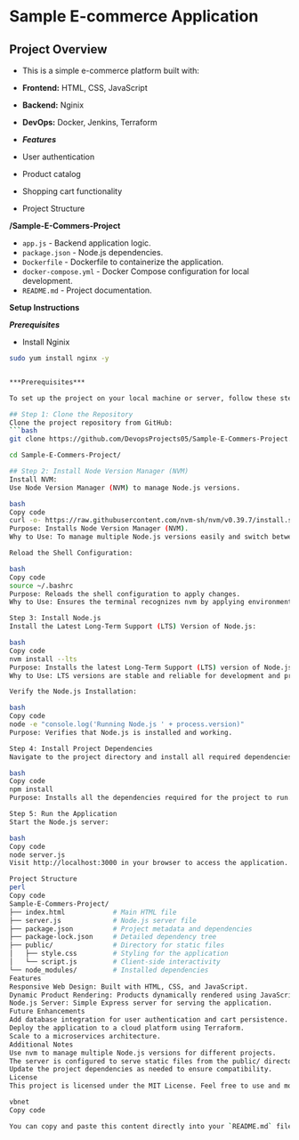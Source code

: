 # Sample E-commerce Application

## Project Overview

- This is a simple e-commerce platform built with:

- **Frontend:** HTML, CSS, JavaScript
- **Backend:** Nginix
- **DevOps:** Docker, Jenkins, Terraform
- ***Features***
- User authentication
- Product catalog
- Shopping cart functionality
- Project Structure
  
**/Sample-E-Commers-Project**
  - `app.js` - Backend application logic.
- `package.json` - Node.js dependencies.
- `Dockerfile` - Dockerfile to containerize the application.
- `docker-compose.yml` - Docker Compose configuration for local development.
- `README.md` - Project documentation.

**Setup Instructions**

***Prerequisites***
- Install Nginix 
```bash
sudo yum install nginx -y


***Prerequisites***

To set up the project on your local machine or server, follow these steps:

## Step 1: Clone the Repository
Clone the project repository from GitHub:
```bash
git clone https://github.com/DevopsProjects05/Sample-E-Commers-Project.git

cd Sample-E-Commers-Project/

## Step 2: Install Node Version Manager (NVM)
Install NVM:
Use Node Version Manager (NVM) to manage Node.js versions.

bash
Copy code
curl -o- https://raw.githubusercontent.com/nvm-sh/nvm/v0.39.7/install.sh | bash
Purpose: Installs Node Version Manager (NVM).
Why to Use: To manage multiple Node.js versions easily and switch between them for different projects.

Reload the Shell Configuration:

bash
Copy code
source ~/.bashrc
Purpose: Reloads the shell configuration to apply changes.
Why to Use: Ensures the terminal recognizes nvm by applying environment updates.

Step 3: Install Node.js
Install the Latest Long-Term Support (LTS) Version of Node.js:

bash
Copy code
nvm install --lts
Purpose: Installs the latest Long-Term Support (LTS) version of Node.js.
Why to Use: LTS versions are stable and reliable for development and production.

Verify the Node.js Installation:

bash
Copy code
node -e "console.log('Running Node.js ' + process.version)"
Purpose: Verifies that Node.js is installed and working.

Step 4: Install Project Dependencies
Navigate to the project directory and install all required dependencies:

bash
Copy code
npm install
Purpose: Installs all the dependencies required for the project to run.

Step 5: Run the Application
Start the Node.js server:

bash
Copy code
node server.js
Visit http://localhost:3000 in your browser to access the application.

Project Structure
perl
Copy code
Sample-E-Commers-Project/
├── index.html            # Main HTML file
├── server.js             # Node.js server file
├── package.json          # Project metadata and dependencies
├── package-lock.json     # Detailed dependency tree
├── public/               # Directory for static files
│   ├── style.css         # Styling for the application
│   └── script.js         # Client-side interactivity
└── node_modules/         # Installed dependencies
Features
Responsive Web Design: Built with HTML, CSS, and JavaScript.
Dynamic Product Rendering: Products dynamically rendered using JavaScript.
Node.js Server: Simple Express server for serving the application.
Future Enhancements
Add database integration for user authentication and cart persistence.
Deploy the application to a cloud platform using Terraform.
Scale to a microservices architecture.
Additional Notes
Use nvm to manage multiple Node.js versions for different projects.
The server is configured to serve static files from the public/ directory.
Update the project dependencies as needed to ensure compatibility.
License
This project is licensed under the MIT License. Feel free to use and modify it as needed.

vbnet
Copy code

You can copy and paste this content directly into your `README.md` file. It includes all the necessary steps, project details, and
